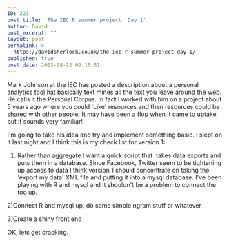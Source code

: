 ```yaml
---
ID: 221
post_title: 'The IEC R summer project: Day 1'
author: David
post_excerpt: ""
layout: post
permalink: >
  https://davidsherlock.co.uk/the-iec-r-summer-project-day-1/
published: true
post_date: 2013-08-12 09:10:51
---
```

Mark Johnson at the IEC has posted a description about a personal analytics tool hat basically text mines all the text you leave around the web. He calls it the Personal Corpus. In fact I worked with him on a project about 5 years ago where you could 'Like' resources and then resources could be shared with other people. It may have been a flop when it came to uptake but it sounds very familiar!

I'm going to take his idea and try and implement something basic. I slept on it last night and I think this is my check list for version 1:

1) Rather than aggregate I want a quick script that  takes data exports and puts them in a database. Since Facebook, Twitter seem to be tightening up access to data I think version 1 should concentrate on taking the 'export my data' XML file and putting it into a mysql database. I've been playing with R and mysql and it shouldn't be a problem to connect the too up.

2)Connect R and mysql up, do some simple ngram stuff or whatever

3)Create a shiny front end

OK, lets get cracking.